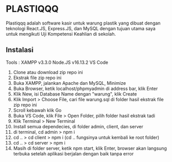 # PLASTIQQQ

Plastiqqq adalah software kasir untuk warung plastik yang dibuat dengan teknologi React.JS, Express.JS, dan MySQL dengan tujuan utama saya untuk mengikuti Uji Kompetensi Keahlian di sekolah.

## Instalasi

Tools :
XAMPP v3.3.0
Node.JS v16.13.2
VS Code

1. Clone atau download zip repo ini
2. Ekstrak file zip repo ini
3. Buka XAMPP, jalankan Apache dan MySQL, Minimize
4. Buka Browser, ketik localhost/phpmyadmin di address bar, klik Enter
5. Klik New, isi Database Name dengan "warung", klik Create
6. Klik Import > Choose File, cari file warung.sql di folder hasil ekstrak file zip repo ini
7. Scroll kebawah klik Go 
8. Buka VS Code, klik File > Open Folder, pilih folder hasil ekstrak tadi
9. Klik Terminal > New Terminal
10. Install semua dependecies, di folder admin, client, dan server
11. di terminal, cd admin > npm i
12. cd .. > cd client > npm i (cd .. fungsinya untuk kembali ke root folder)
13. cd .. > cd server > npm i
14. Masih di folder server, ketik npm start, klik Enter, browser akan langsung terbuka setelah aplikasi berjalan dengan baik tanpa error
